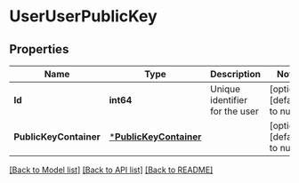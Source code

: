 # UserUserPublicKey

## Properties
Name | Type | Description | Notes
------------ | ------------- | ------------- | -------------
**Id** | **int64** | Unique identifier for the user | [optional] [default to null]
**PublicKeyContainer** | [***PublicKeyContainer**](PublicKeyContainer.md) |  | [optional] [default to null]

[[Back to Model list]](../README.md#documentation-for-models) [[Back to API list]](../README.md#documentation-for-api-endpoints) [[Back to README]](../README.md)

